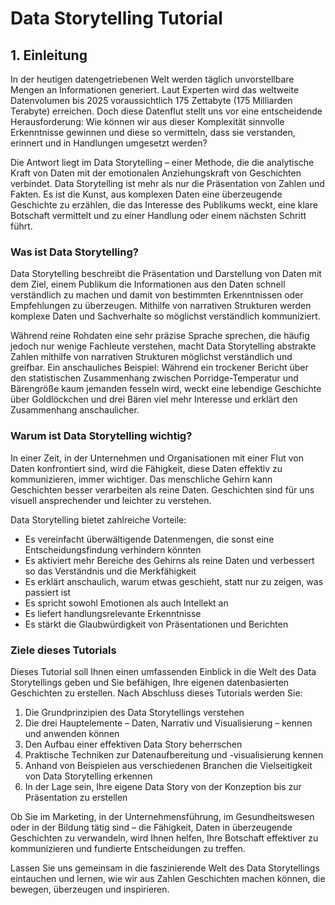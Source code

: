 # Data Storytelling Tutorial

## 1. Einleitung

In der heutigen datengetriebenen Welt werden täglich unvorstellbare Mengen an Informationen generiert. Laut Experten wird das weltweite Datenvolumen bis 2025 voraussichtlich 175 Zettabyte (175 Milliarden Terabyte) erreichen. Doch diese Datenflut stellt uns vor eine entscheidende Herausforderung: Wie können wir aus dieser Komplexität sinnvolle Erkenntnisse gewinnen und diese so vermitteln, dass sie verstanden, erinnert und in Handlungen umgesetzt werden?

Die Antwort liegt im Data Storytelling – einer Methode, die die analytische Kraft von Daten mit der emotionalen Anziehungskraft von Geschichten verbindet. Data Storytelling ist mehr als nur die Präsentation von Zahlen und Fakten. Es ist die Kunst, aus komplexen Daten eine überzeugende Geschichte zu erzählen, die das Interesse des Publikums weckt, eine klare Botschaft vermittelt und zu einer Handlung oder einem nächsten Schritt führt.

### Was ist Data Storytelling?

Data Storytelling beschreibt die Präsentation und Darstellung von Daten mit dem Ziel, einem Publikum die Informationen aus den Daten schnell verständlich zu machen und damit von bestimmten Erkenntnissen oder Empfehlungen zu überzeugen. Mithilfe von narrativen Strukturen werden komplexe Daten und Sachverhalte so möglichst verständlich kommuniziert.

Während reine Rohdaten eine sehr präzise Sprache sprechen, die häufig jedoch nur wenige Fachleute verstehen, macht Data Storytelling abstrakte Zahlen mithilfe von narrativen Strukturen möglichst verständlich und greifbar. Ein anschauliches Beispiel: Während ein trockener Bericht über den statistischen Zusammenhang zwischen Porridge-Temperatur und Bärengröße kaum jemanden fesseln wird, weckt eine lebendige Geschichte über Goldlöckchen und drei Bären viel mehr Interesse und erklärt den Zusammenhang anschaulicher.

### Warum ist Data Storytelling wichtig?

In einer Zeit, in der Unternehmen und Organisationen mit einer Flut von Daten konfrontiert sind, wird die Fähigkeit, diese Daten effektiv zu kommunizieren, immer wichtiger. Das menschliche Gehirn kann Geschichten besser verarbeiten als reine Daten. Geschichten sind für uns visuell ansprechender und leichter zu verstehen.

Data Storytelling bietet zahlreiche Vorteile:

- Es vereinfacht überwältigende Datenmengen, die sonst eine Entscheidungsfindung verhindern könnten
- Es aktiviert mehr Bereiche des Gehirns als reine Daten und verbessert so das Verständnis und die Merkfähigkeit
- Es erklärt anschaulich, warum etwas geschieht, statt nur zu zeigen, was passiert ist
- Es spricht sowohl Emotionen als auch Intellekt an
- Es liefert handlungsrelevante Erkenntnisse
- Es stärkt die Glaubwürdigkeit von Präsentationen und Berichten

### Ziele dieses Tutorials

Dieses Tutorial soll Ihnen einen umfassenden Einblick in die Welt des Data Storytellings geben und Sie befähigen, Ihre eigenen datenbasierten Geschichten zu erstellen. Nach Abschluss dieses Tutorials werden Sie:

1. Die Grundprinzipien des Data Storytellings verstehen
2. Die drei Hauptelemente – Daten, Narrativ und Visualisierung – kennen und anwenden können
3. Den Aufbau einer effektiven Data Story beherrschen
4. Praktische Techniken zur Datenaufbereitung und -visualisierung kennen
5. Anhand von Beispielen aus verschiedenen Branchen die Vielseitigkeit von Data Storytelling erkennen
6. In der Lage sein, Ihre eigene Data Story von der Konzeption bis zur Präsentation zu erstellen

Ob Sie im Marketing, in der Unternehmensführung, im Gesundheitswesen oder in der Bildung tätig sind – die Fähigkeit, Daten in überzeugende Geschichten zu verwandeln, wird Ihnen helfen, Ihre Botschaft effektiver zu kommunizieren und fundierte Entscheidungen zu treffen.

Lassen Sie uns gemeinsam in die faszinierende Welt des Data Storytellings eintauchen und lernen, wie wir aus Zahlen Geschichten machen können, die bewegen, überzeugen und inspirieren.
